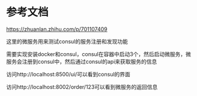 # 参考文档
https://zhuanlan.zhihu.com/p/701107409

这里的微服务用来测试consul的服务注册和发现功能

需要实现安装docker和consul，consul在容器中启动3个，然后启动微服务，微服务会注册到consul中，然后通过consul的api来获取服务的信息

访问http://localhost:8500/ui/可以看到consul的界面

访问http://localhost:8002/order/123可以看到微服务的返回信息